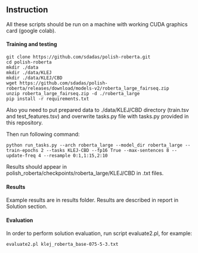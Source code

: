 ## Instruction

All these scripts should be run on a machine with working CUDA graphics card (google colab).

#### Training and testing
```
git clone https://github.com/sdadas/polish-roberta.git
cd polish-roberta
mkdir ./data
mkdir ./data/KLEJ
mkdir ./data/KLEJ/CBD
wget https://github.com/sdadas/polish-roberta/releases/download/models-v2/roberta_large_fairseq.zip
unzip roberta_large_fairseq.zip -d ./roberta_large
pip install -r requirements.txt
```

Also you need to put prepared data to ./data/KLEJ/CBD directory (train.tsv and test_features.tsv) and overwrite tasks.py file with tasks.py provided in this repository.

Then run following command:
```
python run_tasks.py --arch roberta_large --model_dir roberta_large --train-epochs 2 --tasks KLEJ-CBD --fp16 True --max-sentences 8 --update-freq 4 --resample 0:1,1:15,2:10
```

Results should appear in polish_roberta/checkpoints/roberta_large/KLEJ/CBD in .txt files.

#### Results

Example results are in results folder.
Results are described in report in Solution section.

#### Evaluation

In order to perform solution evaluation, run script evaluate2.pl, for example:
```
evaluate2.pl klej_roberta_base-075-5-3.txt
```

